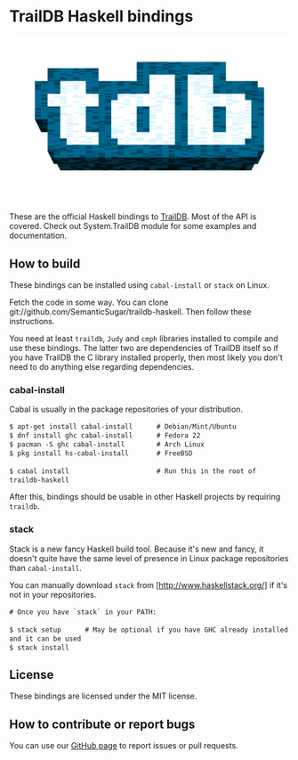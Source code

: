 TrailDB Haskell bindings
========================

![TrailDB logo](traildb_logo_512.png?raw=true)

These are the official Haskell bindings to [TrailDB](http://traildb.io/). Most
of the API is covered. Check out System.TrailDB module for some examples and
documentation.

How to build
------------

These bindings can be installed using `cabal-install` or `stack` on Linux.

Fetch the code in some way. You can clone
git://github.com/SemanticSugar/traildb-haskell. Then follow these instructions.

You need at least `traildb`, `Judy` and `cmph` libraries installed to compile
and use these bindings. The latter two are dependencies of TrailDB itself so if
you have TrailDB the C library installed properly, then most likely you don't
need to do anything else regarding dependencies.

### cabal-install

Cabal is usually in the package repositories of your distribution.

    $ apt-get install cabal-install      # Debian/Mint/Ubuntu
    $ dnf install ghc cabal-install      # Fedora 22
    $ pacman -S ghc cabal-install        # Arch Linux
    $ pkg install hs-cabal-install       # FreeBSD

    $ cabal install                      # Run this in the root of traildb-haskell

After this, bindings should be usable in other Haskell projects by requiring `traildb`.

### stack

Stack is a new fancy Haskell build tool. Because it's new and fancy, it doesn't
quite have the same level of presence in Linux package repositories than
`cabal-install`.

You can manually download `stack` from [http://www.haskellstack.org/] if it's
not in your repositories.

    # Once you have `stack` in your PATH:

    $ stack setup      # May be optional if you have GHC already installed and it can be used
    $ stack install

License
-------

These bindings are licensed under the MIT license.

How to contribute or report bugs
--------------------------------

You can use our [GitHub page](https://github.com/SemanticSugar/traildb-haskell/) to report issues or pull requests. 

